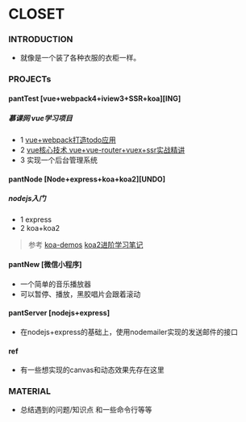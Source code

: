
# CLOSET

### INTRODUCTION
+ 就像是一个装了各种衣服的衣柜一样。


### PROJECTs

#### pantTest [vue+webpack4+iview3+SSR+koa][ING]
##### 慕课网 vue学习项目
+ 1 [vue+webpack打造todo应用](https://www.imooc.com/learn/935)
+ 2 [vue核心技术 vue+vue-router+vuex+ssr实战精讲](https://coding.imooc.com/learn/list/196.html)
+ 3 实现一个后台管理系统

#### pantNode [Node+express+koa+koa2][UNDO]
##### nodejs入门
+ 1 express
+ 2 koa+koa2
> 参考
> [koa-demos](https://github.com/ruanyf/koa-demos)
> [koa2进阶学习笔记](https://chenshenhai.github.io/koa2-note/)

#### pantNew [微信小程序]
+ 一个简单的音乐播放器
+ 可以暂停、播放，黑胶唱片会跟着滚动

#### pantServer [nodejs+express]
+ 在nodejs+express的基础上，使用nodemailer实现的发送邮件的接口

#### ref 
+ 有一些想实现的canvas和动态效果先存在这里




### MATERIAL
+ 总结遇到的问题/知识点 和一些命令行等等

